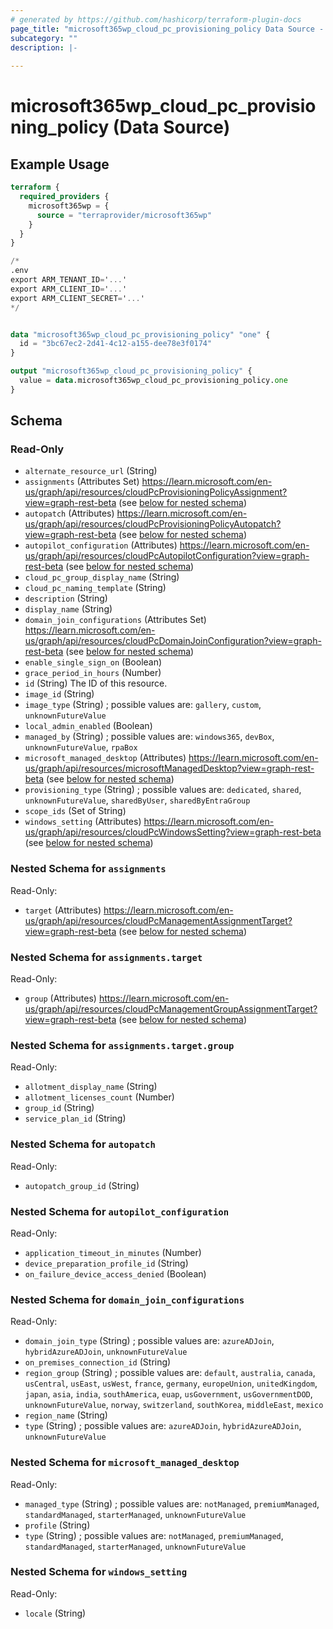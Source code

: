 ```yaml
---
# generated by https://github.com/hashicorp/terraform-plugin-docs
page_title: "microsoft365wp_cloud_pc_provisioning_policy Data Source - microsoft365wp"
subcategory: ""
description: |-
  
---
```


# microsoft365wp_cloud_pc_provisioning_policy (Data Source)



## Example Usage

```terraform
terraform {
  required_providers {
    microsoft365wp = {
      source = "terraprovider/microsoft365wp"
    }
  }
}

/*
.env
export ARM_TENANT_ID='...'
export ARM_CLIENT_ID='...'
export ARM_CLIENT_SECRET='...'
*/


data "microsoft365wp_cloud_pc_provisioning_policy" "one" {
  id = "3bc67ec2-2d41-4c12-a155-dee78e3f0174"
}

output "microsoft365wp_cloud_pc_provisioning_policy" {
  value = data.microsoft365wp_cloud_pc_provisioning_policy.one
}
```

<!-- schema generated by tfplugindocs -->
## Schema

### Read-Only

- `alternate_resource_url` (String)
- `assignments` (Attributes Set) https://learn.microsoft.com/en-us/graph/api/resources/cloudPcProvisioningPolicyAssignment?view=graph-rest-beta (see [below for nested schema](#nestedatt--assignments))
- `autopatch` (Attributes) https://learn.microsoft.com/en-us/graph/api/resources/cloudPcProvisioningPolicyAutopatch?view=graph-rest-beta (see [below for nested schema](#nestedatt--autopatch))
- `autopilot_configuration` (Attributes) https://learn.microsoft.com/en-us/graph/api/resources/cloudPcAutopilotConfiguration?view=graph-rest-beta (see [below for nested schema](#nestedatt--autopilot_configuration))
- `cloud_pc_group_display_name` (String)
- `cloud_pc_naming_template` (String)
- `description` (String)
- `display_name` (String)
- `domain_join_configurations` (Attributes Set) https://learn.microsoft.com/en-us/graph/api/resources/cloudPcDomainJoinConfiguration?view=graph-rest-beta (see [below for nested schema](#nestedatt--domain_join_configurations))
- `enable_single_sign_on` (Boolean)
- `grace_period_in_hours` (Number)
- `id` (String) The ID of this resource.
- `image_id` (String)
- `image_type` (String) ; possible values are: `gallery`, `custom`, `unknownFutureValue`
- `local_admin_enabled` (Boolean)
- `managed_by` (String) ; possible values are: `windows365`, `devBox`, `unknownFutureValue`, `rpaBox`
- `microsoft_managed_desktop` (Attributes) https://learn.microsoft.com/en-us/graph/api/resources/microsoftManagedDesktop?view=graph-rest-beta (see [below for nested schema](#nestedatt--microsoft_managed_desktop))
- `provisioning_type` (String) ; possible values are: `dedicated`, `shared`, `unknownFutureValue`, `sharedByUser`, `sharedByEntraGroup`
- `scope_ids` (Set of String)
- `windows_setting` (Attributes) https://learn.microsoft.com/en-us/graph/api/resources/cloudPcWindowsSetting?view=graph-rest-beta (see [below for nested schema](#nestedatt--windows_setting))

<a id="nestedatt--assignments"></a>
### Nested Schema for `assignments`

Read-Only:

- `target` (Attributes) https://learn.microsoft.com/en-us/graph/api/resources/cloudPcManagementAssignmentTarget?view=graph-rest-beta (see [below for nested schema](#nestedatt--assignments--target))

<a id="nestedatt--assignments--target"></a>
### Nested Schema for `assignments.target`

Read-Only:

- `group` (Attributes) https://learn.microsoft.com/en-us/graph/api/resources/cloudPcManagementGroupAssignmentTarget?view=graph-rest-beta (see [below for nested schema](#nestedatt--assignments--target--group))

<a id="nestedatt--assignments--target--group"></a>
### Nested Schema for `assignments.target.group`

Read-Only:

- `allotment_display_name` (String)
- `allotment_licenses_count` (Number)
- `group_id` (String)
- `service_plan_id` (String)




<a id="nestedatt--autopatch"></a>
### Nested Schema for `autopatch`

Read-Only:

- `autopatch_group_id` (String)


<a id="nestedatt--autopilot_configuration"></a>
### Nested Schema for `autopilot_configuration`

Read-Only:

- `application_timeout_in_minutes` (Number)
- `device_preparation_profile_id` (String)
- `on_failure_device_access_denied` (Boolean)


<a id="nestedatt--domain_join_configurations"></a>
### Nested Schema for `domain_join_configurations`

Read-Only:

- `domain_join_type` (String) ; possible values are: `azureADJoin`, `hybridAzureADJoin`, `unknownFutureValue`
- `on_premises_connection_id` (String)
- `region_group` (String) ; possible values are: `default`, `australia`, `canada`, `usCentral`, `usEast`, `usWest`, `france`, `germany`, `europeUnion`, `unitedKingdom`, `japan`, `asia`, `india`, `southAmerica`, `euap`, `usGovernment`, `usGovernmentDOD`, `unknownFutureValue`, `norway`, `switzerland`, `southKorea`, `middleEast`, `mexico`
- `region_name` (String)
- `type` (String) ; possible values are: `azureADJoin`, `hybridAzureADJoin`, `unknownFutureValue`


<a id="nestedatt--microsoft_managed_desktop"></a>
### Nested Schema for `microsoft_managed_desktop`

Read-Only:

- `managed_type` (String) ; possible values are: `notManaged`, `premiumManaged`, `standardManaged`, `starterManaged`, `unknownFutureValue`
- `profile` (String)
- `type` (String) ; possible values are: `notManaged`, `premiumManaged`, `standardManaged`, `starterManaged`, `unknownFutureValue`


<a id="nestedatt--windows_setting"></a>
### Nested Schema for `windows_setting`

Read-Only:

- `locale` (String)
